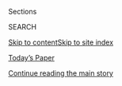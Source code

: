<div id="app">

<div>

<div class="NYTAppHideMasthead css-1r6wvpq e1suatyy0">

<div class="section css-ui9rw0 e1suatyy2">

<div class="css-eph4ug er09x8g0">

<div class="css-6n7j50">

</div>

<span class="css-1dv1kvn">Sections</span>

<div class="css-10488qs">

<span class="css-1dv1kvn">SEARCH</span>

</div>

[Skip to content](#site-content)[Skip to site
index](#site-index)

</div>

<div class="css-10698na e1huz5gh0">

</div>

</div>

<div id="masthead-bar-one" class="section hasLinks css-15hmgas e1csuq9d3">

<div class="css-uqyvli e1csuq9d0">

</div>

<div class="css-1uqjmks e1csuq9d1">

</div>

<div class="css-9e9ivx">

[](https://myaccount.nytimes3xbfgragh.onion/auth/login?response_type=cookie&client_id=vi)

</div>

<div class="css-1bvtpon e1csuq9d2">

[Today’s Paper](https://www.nytimes3xbfgragh.onion/section/todayspaper)

</div>

</div>

</div>

</div>

<div data-aria-hidden="false">

<div id="site-content" data-role="main">

<div id="top-wrapper" class="css-15p45cc eaca97t0" type="top">

<div id="top-slug" class="css-19x0jxb eaca97t1" hidden="">

Advertisement

</div>

[Continue reading the main
story](#after-top)

<div class="ad top-wrapper" style="text-align:center;height:100%;display:block;min-height:90px">

<div id="top" class="place-ad" data-position="top" data-size-key="top">

</div>

</div>

<div id="after-top">

</div>

</div>

<div id="byline" class="section css-15h4p1b e9abtgs0">

<div class="css-1j21atc e1svk9qx1">

<div class="css-nfcc9b e1svk9qx3">

<div class="css-cnx41t">

![Portrait of Christina
Goldbaum](https://static01.graylady3jvrrxbe.onion/images/2019/11/22/reader-center/author-christina-goldbaum/author-christina-goldbaum-thumbLarge.png)

</div>

<div class="css-vl9dhg e1svk9qx5">

<div class="css-1nrhkj6 e1svk9qx6">

# Christina Goldbaum

</div>

## <span></span>

Christina Goldbaum is a transit reporter for The New York Times covering
subways, buses, ferries, commuter rails, bicycles and all the other ways
of getting around New York City and the region. 

<span class="css-dd5dyy">More**</span>

</div>

</div>

</div>

<div>

<div id="mid1-wrapper" class="css-1mn4oms eaca97t0" type="rank">

<div id="mid1-slug" class="css-1tag3rd eaca97t1">

Advertisement

</div>

[Continue reading the main
story](#after-mid1)

<div id="mid1" class="ad mid1-wrapper" style="text-align:center;height:100%;display:block">

</div>

<div id="after-mid1">

</div>

</div>

</div>

<div class="css-185go5a e1o5byef0">

<div class="css-15cbhtu">

  - [Latest](#stream-panel)
  - <span class="css-6n7j50">Search</span>
    <div class="control">
    <div class="label-container css-1dv1kvn">
    Search
    </div>
    <div class="css-wm4t3d">
    **<span id="clear-search-input" class="css-1dv1kvn">Clear this text
    input</span>
    </div>
    </div>
    <span class="css-1iovbfw"></span>

<div id="stream-panel" class="section css-8msx5b e1jz0cab1">

<div class="css-13mho3u">

1.  
    
    <div class="css-1cp3ece">
    
    <div class="css-1l4spti">
    
    [](/2020/09/01/nyregion/nyc-traffic-deaths-coronavirus.html)
    
    <div class="css-79elbk">
    
    ![](https://static01.graylady3jvrrxbe.onion/images/2020/09/01/nyregion/01nycarcrashes/merlin_176420667_369d9a5e-0573-44d3-8d78-338343bf79a9-thumbWide.jpg?quality=75&auto=webp&disable=upscale)
    
    </div>
    
    ## 9 Major N.Y.C. Roads Get Lower Speed Limits as Traffic Deaths Surge
    
    More drivers, passengers and motorcyclists have been killed so far
    this year than all of last year. Reckless driving is a major factor,
    officials say.
    
    <div class="css-1nqbnmb ea5icrr0">
    
    By <span class="css-1n7hynb">Christina
    Goldbaum</span>
    
    </div>
    
    </div>
    
    <div class="css-1lc2l26 e1xfvim33">
    
    </div>
    
    </div>

2.  
    
    <div class="css-1cp3ece">
    
    <div class="css-1l4spti">
    
    [](/2020/08/26/nyregion/nyc-subway-bus-service-cuts.html)
    
    <div class="css-79elbk">
    
    ![](https://static01.graylady3jvrrxbe.onion/images/2020/08/26/nyregion/26subway1/merlin_176122542_850a2b22-123b-4cad-b9e8-6aa1ccb71da9-thumbWide.jpg?quality=75&auto=webp&disable=upscale)
    
    </div>
    
    ## M.T.A. Warns of Doomsday Subway Cuts Without $12 Billion in Federal Aid
    
    The agency, facing staggering financial losses because of the
    pandemic, said it would have to reduce subway and bus service by 40
    percent.
    
    <div class="css-1nqbnmb ea5icrr0">
    
    By <span class="css-1n7hynb">Christina
    Goldbaum</span>
    
    </div>
    
    </div>
    
    <div class="css-1lc2l26 e1xfvim33">
    
    </div>
    
    </div>

3.  
    
    <div class="css-1cp3ece">
    
    <div class="css-1l4spti">
    
    [](/interactive/2020/08/10/nyregion/nyc-subway-coronavirus.html)
    
    <div class="css-79elbk">
    
    ![](https://static01.graylady3jvrrxbe.onion/images/2020/08/06/video/subway-hp-promo-vid-loop2-still/subway-hp-promo-vid-loop2-still-thumbWide.jpg?quality=75&auto=webp&disable=upscale)
    
    </div>
    
    ## What Happens to Viral Particles on the Subway
    
    Many New Yorkers are avoiding the subway, fearful of jostling with
    strangers in crowded cars. Masks and social distancing are
    essential, but good air flow is also key to reducing the risk of
    exposure to the coronavirus.
    
    <div class="css-1nqbnmb ea5icrr0">
    
    By <span class="css-1n7hynb">Mika Gröndahl, Christina Goldbaum
    <span>and</span> Jeremy
    White</span>
    
    </div>
    
    </div>
    
    <div class="css-1lc2l26 e1xfvim33">
    
    </div>
    
    </div>

4.  
    
    <div class="css-1cp3ece">
    
    <div class="css-1l4spti">
    
    [](/2020/08/02/nyregion/nyc-subway-coronavirus-safety.html)
    
    <div class="css-79elbk">
    
    ![](https://static01.graylady3jvrrxbe.onion/images/2020/08/02/nyregion/02nyvirus-subway/merlin_173243304_7c0db049-d11d-4e86-89b8-1fce3576fe5e-thumbWide.jpg?quality=75&auto=webp&disable=upscale)
    
    </div>
    
    ## Is the Subway Risky? It May Be Safer Than You Think
    
    New studies in Europe and Asia suggest that riding public
    transportation is not a major source of transmission for the
    coronavirus.
    
    <div class="css-1nqbnmb ea5icrr0">
    
    By <span class="css-1n7hynb">Christina
    Goldbaum</span>
    
    </div>
    
    </div>
    
    <div class="css-1lc2l26 e1xfvim33">
    
    </div>
    
    </div>

5.  
    
    <div class="css-1cp3ece">
    
    <div class="css-1l4spti">
    
    [](/interactive/2020/07/26/nyregion/nyc-covid-19-mta-transit-workers.html)
    
    <div class="css-79elbk">
    
    ![](https://static01.graylady3jvrrxbe.onion/images/2020/07/23/nyregion/00nyvirus-mtaHPpromoSTILL/merlin_174525393_b656e88d-90e5-444d-b74e-a6bd5d9c93a5-thumbWide.jpg?quality=75&auto=webp&disable=upscale)
    
    </div>
    
    ## Transit Workers Were N.Y.C.’s Pandemic Lifeline. These 3 Paid a Price.
    
    As train and bus operators served a city under siege, their ranks
    were battered. Now, as riders trickle back to public transit,
    workers are alarmed by the prospect of a second wave as they
    continue to cope with the trauma from the initial outbreak.
    
    <div class="css-1nqbnmb ea5icrr0">
    
    By <span class="css-1n7hynb">Jonah Markowitz <span>and</span>
    Christina
    Goldbaum</span>
    
    </div>
    
    </div>
    
    <div class="css-1lc2l26 e1xfvim33">
    
    </div>
    
    </div>

6.  
    
    <div class="css-1cp3ece">
    
    <div class="css-1l4spti">
    
    [](/2020/07/21/nyregion/mta-subway-financial-cuts.html)
    
    <div class="css-79elbk">
    
    ![](https://static01.graylady3jvrrxbe.onion/images/2020/07/20/nyregion/nyvirus-mta01/merlin_169956135_e4441488-7215-4e9f-9305-3995ecae5914-thumbWide.jpg?quality=75&auto=webp&disable=upscale)
    
    </div>
    
    ## N.Y. Subway, Facing a $16 Billion Deficit, Plans for Deep Cuts
    
    The transit agency will announce budget cuts on Wednesday. Officials
    are hoping federal assistance will help ease the crisis that the
    pandemic has created.
    
    <div class="css-1nqbnmb ea5icrr0">
    
    By <span class="css-1n7hynb">Christina
    Goldbaum</span>
    
    </div>
    
    </div>
    
    <div class="css-1lc2l26 e1xfvim33">
    
    </div>
    
    </div>

7.  
    
    <div class="css-1cp3ece">
    
    <div class="css-1l4spti">
    
    [](/2020/07/17/nyregion/car-rental-nyc-shortage-coronavirus.html)
    
    <div class="css-79elbk">
    
    ![](https://static01.graylady3jvrrxbe.onion/images/2020/07/13/nyregion/00nyvirus-rentalcars1/00nyvirus-rentalcars1-thumbWide.jpg?quality=75&auto=webp&disable=upscale)
    
    </div>
    
    ## $279 a Day: Good Luck Finding a Cheap Rental Car in N.Y.C.
    
    New Yorkers, eager to leave the city by car, are confronting soaring
    rental car prices and dwindling fleets.
    
    <div class="css-1nqbnmb ea5icrr0">
    
    By <span class="css-1n7hynb">Christina Goldbaum <span>and</span>
    Daniel E.
    Slotnik</span>
    
    </div>
    
    </div>
    
    <div class="css-1lc2l26 e1xfvim33">
    
    </div>
    
    </div>

8.  
    
    <div class="css-1cp3ece">
    
    <div class="css-1l4spti">
    
    [](/2020/07/06/nyregion/mta-buses-nyc-coronavirus.html)
    
    <div class="css-79elbk">
    
    ![](https://static01.graylady3jvrrxbe.onion/images/2020/06/30/nyregion/00nyvirus-buses1/merlin_172230249_66000bfe-c5be-4872-b085-85cd8fa5ce60-thumbWide.jpg?quality=75&auto=webp&disable=upscale)
    
    </div>
    
    ## Why New York Buses Are on the Rise in a Subway City
    
    During the coronavirus pandemic, daily ridership on buses has
    surpassed the subway for the first time in over half a century.
    
    <div class="css-1nqbnmb ea5icrr0">
    
    By <span class="css-1n7hynb">Christina Goldbaum <span>and</span>
    Winnie
    Hu</span>
    
    </div>
    
    </div>
    
    <div class="css-1lc2l26 e1xfvim33">
    
    </div>
    
    </div>

9.  
    
    <div class="css-1cp3ece">
    
    <div class="css-1l4spti">
    
    [](/2020/06/24/nyregion/budget-layoffs-nyc-mta-coronavirus.html)
    
    <div class="css-79elbk">
    
    ![](https://static01.graylady3jvrrxbe.onion/images/2020/06/24/nyregion/24nybudget-1-sub/merlin_173301351_a76cd19f-909d-40d3-b2ef-ece17bdf9e71-thumbWide.jpg?quality=75&auto=webp&disable=upscale)
    
    </div>
    
    ## Pandemic May Force New York City to Lay Off 22,000 Workers
    
    “We are running out of options here,” Mayor Bill de Blasio said,
    referring to the economic impact of the outbreak. “That is the blunt
    truth.”
    
    <div class="css-1nqbnmb ea5icrr0">
    
    By <span class="css-1n7hynb">Dana Rubinstein <span>and</span>
    Christina
    Goldbaum</span>
    
    </div>
    
    </div>
    
    <div class="css-1lc2l26 e1xfvim33">
    
    </div>
    
    </div>

10. 
    
    <div class="css-1cp3ece">
    
    <div class="css-1l4spti">
    
    [](/2020/06/18/nyregion/phase-2-reopening-nyc.html)
    
    <div class="css-79elbk">
    
    ![](https://static01.graylady3jvrrxbe.onion/images/2020/06/18/nyregion/18nyvirus-phase2/18nyvirus-phase2-thumbWide-v2.jpg?quality=75&auto=webp&disable=upscale)
    
    </div>
    
    ## New York City Will Enter Next Phase of Reopening on Monday, Mayor Says
    
    As many as 300,000 workers are expected to get back to work as
    outdoor dining, in-store shopping and office work resume.
    
    <div class="css-1nqbnmb ea5icrr0">
    
    By <span class="css-1n7hynb">Michael Gold</span>
    
    </div>
    
    </div>
    
    <div class="css-1lc2l26 e1xfvim33">
    
    </div>
    
    </div>

<div class="css-13mho3u">

<div class="css-1t62hi8">

<div class="css-1stvaey">

Show
More

<div>

<div style="border:0;clip:rect(0 0 0 0);height:1px;margin:-1px;overflow:hidden;white-space:nowrap;padding:0;width:1px;position:absolute" data-role="log" data-aria-live="assertive">

</div>

<div style="border:0;clip:rect(0 0 0 0);height:1px;margin:-1px;overflow:hidden;white-space:nowrap;padding:0;width:1px;position:absolute" data-role="log" data-aria-live="assertive">

</div>

<div style="border:0;clip:rect(0 0 0 0);height:1px;margin:-1px;overflow:hidden;white-space:nowrap;padding:0;width:1px;position:absolute" data-role="log" data-aria-live="polite">

</div>

<div style="border:0;clip:rect(0 0 0 0);height:1px;margin:-1px;overflow:hidden;white-space:nowrap;padding:0;width:1px;position:absolute" data-role="log" data-aria-live="polite">

</div>

</div>

</div>

</div>

</div>

</div>

<div class="css-g6hk37 supplemental">

<div id="mid2-wrapper" class="css-10wkyv7 eaca97t0" type="lede">

<div id="mid2-slug" class="css-1tag3rd eaca97t1">

Advertisement

</div>

[Continue reading the main
story](#after-mid2)

<div id="mid2" class="ad mid2-wrapper" style="text-align:center;height:100%;display:block;min-height:250px">

</div>

<div id="after-mid2">

</div>

</div>

## Follow Elsewhere

<div class="module-body">

  - [**<span data-aria-hidden="true">cegoldbaum</span><span class="css-1dv1kvn">twitter
    page for cegoldbaum</span>](https://twitter.com/cegoldbaum)

</div>

## Feedback? Questions?

<div class="css-hftqp3">

Include your name, the article headline, and your message.

</div>

Email Author

</div>

</div>

</div>

</div>

</div>

</div>

## Site Index

<div>

</div>

## Site Information Navigation

  - [© <span>2020</span> <span>The New York Times
    Company</span>](https://help.nytimes3xbfgragh.onion/hc/en-us/articles/115014792127-Copyright-notice)

<!-- end list -->

  - [NYTCo](https://www.nytco.com/)
  - [Contact
    Us](https://help.nytimes3xbfgragh.onion/hc/en-us/articles/115015385887-Contact-Us)
  - [Work with us](https://www.nytco.com/careers/)
  - [Advertise](https://nytmediakit.com/)
  - [T Brand Studio](http://www.tbrandstudio.com/)
  - [Your Ad
    Choices](https://www.nytimes3xbfgragh.onion/privacy/cookie-policy#how-do-i-manage-trackers)
  - [Privacy](https://www.nytimes3xbfgragh.onion/privacy)
  - [Terms of
    Service](https://help.nytimes3xbfgragh.onion/hc/en-us/articles/115014893428-Terms-of-service)
  - [Terms of
    Sale](https://help.nytimes3xbfgragh.onion/hc/en-us/articles/115014893968-Terms-of-sale)
  - [Site
    Map](https://spiderbites.nytimes3xbfgragh.onion)
  - [Help](https://help.nytimes3xbfgragh.onion/hc/en-us)
  - [Subscriptions](https://www.nytimes3xbfgragh.onion/subscription?campaignId=37WXW)

</div>

</div>
